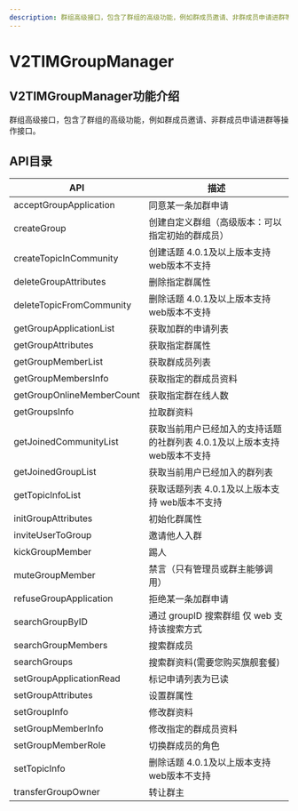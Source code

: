 ```yaml
---
description: 群组高级接口，包含了群组的高级功能，例如群成员邀请、非群成员申请进群等操作接口。
---
```


# V2TIMGroupManager

## V2TIMGroupManager功能介绍

群组高级接口，包含了群组的高级功能，例如群成员邀请、非群成员申请进群等操作接口。

## API目录

| API                       | 描述                                         |
| ------------------------- | ------------------------------------------ |
| acceptGroupApplication    | 同意某一条加群申请                                  |
| createGroup               | 创建自定义群组（高级版本：可以指定初始的群成员）                   |
| createTopicInCommunity    | 创建话题 4.0.1及以上版本支持 web版本不支持                 |
| deleteGroupAttributes     | 删除指定群属性                                    |
| deleteTopicFromCommunity  | 删除话题 4.0.1及以上版本支持 web版本不支持                 |
| getGroupApplicationList   | 获取加群的申请列表                                  |
| getGroupAttributes        | 获取指定群属性                                    |
| getGroupMemberList        | 获取群成员列表                                    |
| getGroupMembersInfo       | 获取指定的群成员资料                                 |
| getGroupOnlineMemberCount | 获取指定群在线人数                                  |
| getGroupsInfo             | 拉取群资料                                      |
| getJoinedCommunityList    | 获取当前用户已经加入的支持话题的社群列表 4.0.1及以上版本支持 web版本不支持 |
| getJoinedGroupList        | 获取当前用户已经加入的群列表                             |
| getTopicInfoList          | 获取话题列表  4.0.1及以上版本支持 web版本不支持              |
| initGroupAttributes       | 初始化群属性                                     |
| inviteUserToGroup         | 邀请他人入群                                     |
| kickGroupMember           | 踢人                                         |
| muteGroupMember           | 禁言（只有管理员或群主能够调用）                           |
| refuseGroupApplication    | 拒绝某一条加群申请                                  |
| searchGroupByID           | 通过 groupID 搜索群组  仅 web 支持该搜索方式             |
| searchGroupMembers        | 搜索群成员                                      |
| searchGroups              | 搜索群资料(需要您购买旗舰套餐)                           |
| setGroupApplicationRead   | 标记申请列表为已读                                  |
| setGroupAttributes        | 设置群属性                                      |
| setGroupInfo              | 修改群资料                                      |
| setGroupMemberInfo        | 修改指定的群成员资料                                 |
| setGroupMemberRole        | 切换群成员的角色                                   |
| setTopicInfo              | 删除话题 4.0.1及以上版本支持 web版本不支持                 |
| transferGroupOwner        | 转让群主                                       |
